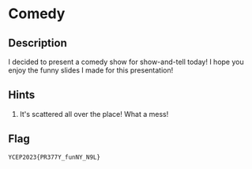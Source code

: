 # Comedy

## Description
I decided to present a comedy show for show-and-tell today! I hope you enjoy the funny slides I made for this presentation!

## Hints
1. It's scattered all over the place! What a mess!

## Flag
```
YCEP2023{PR377Y_funNY_N9L}
```